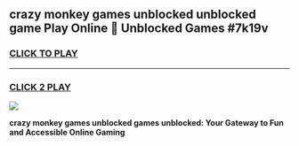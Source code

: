
## crazy monkey games unblocked unblocked game Play Online 👋 Unblocked Games #7k19v
<h3>
<a href="https://premium.freeplayer.one?title=crazy_monkey_games_unblocked&ref=21F">CLICK TO PLAY</a></h3>
<hr>

<h3>
<a href="https://premium.freeplayer.one?title=crazy_monkey_games_unblocked&ref=21F">CLICK 2 PLAY</a>
  
</h3>

<a href="https://premium.freeplayer.one?title=crazy_monkey_games_unblocked&ref=21F/"><img src="https://clearcache.store/games.png"></a>


**crazy monkey games unblocked games unblocked: Your Gateway to Fun and Accessible Online Gaming**
